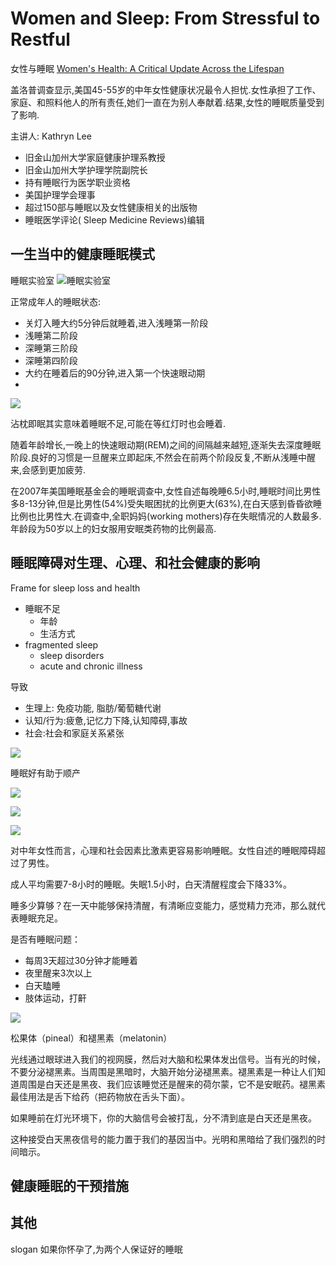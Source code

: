 # Women and Sleep: From Stressful to Restful
女性与睡眠
[Women's Health: A Critical Update Across the Lifespan](http://www.uctv.tv/womens-health-mini-med/)

盖洛普调查显示,美国45-55岁的中年女性健康状况最令人担忧.女性承担了工作、家庭、和照料他人的所有责任,她们一直在为别人奉献着.结果,女性的睡眠质量受到了影响.

主讲人: Kathryn Lee

- 旧金山加州大学家庭健康护理系教授
- 旧金山加州大学护理学院副院长
- 持有睡眠行为医学职业资格
- 美国护理学会理事
- 超过150部与睡眠以及女性健康相关的出版物
- 睡眠医学评论( Sleep Medicine Reviews)编辑

## 一生当中的健康睡眠模式

睡眠实验室
![睡眠实验室](http://static01.nyt.com/images/2013/11/19/us/jp-SLEEP/jp-SLEEP-articleLarge.jpg)

正常成年人的睡眠状态:

- 关灯入睡大约5分钟后就睡着,进入浅睡第一阶段
- 浅睡第二阶段
- 深睡第三阶段
- 深睡第四阶段
- 大约在睡着后的90分钟,进入第一个快速眼动期
- 

![](/Users/ennolin/Pictures/TipicalAdultSleep.png)

沾枕即眠其实意味着睡眠不足,可能在等红灯时也会睡着.

随着年龄增长,一晚上的快速眼动期(REM)之间的间隔越来越短,逐渐失去深度睡眠阶段.良好的习惯是一旦醒来立即起床,不然会在前两个阶段反复,不断从浅睡中醒来,会感到更加疲劳.

在2007年美国睡眠基金会的睡眠调查中,女性自述每晚睡6.5小时,睡眠时间比男性多8-13分钟,但是比男性(54%)受失眠困扰的比例更大(63%),在白天感到昏昏欲睡比例也比男性大.在调查中,全职妈妈(working mothers)存在失眠情况的人数最多. 年龄段为50岁以上的妇女服用安眠类药物的比例最高.


## 睡眠障碍对生理、心理、和社会健康的影响

Frame for sleep loss and health

- 睡眠不足
	+ 年龄
	+ 生活方式
- fragmented sleep
	+ sleep disorders
	+ acute and chronic illness

导致

- 生理上: 免疫功能, 脂肪/葡萄糖代谢
- 认知/行为:疲惫,记忆力下降,认知障碍,事故
- 社会:社会和家庭关系紧张

![](/Users/ennolin/Pictures/FrameworkForSleepLoss.png)

睡眠好有助于顺产

![](/Users/ennolin/Pictures/Sleep&Pregnancy.png)



![](/Users/ennolin/Pictures/SleepLoss.png)

![](/Users/ennolin/Pictures/PredictingSleepComplaints.png)

对中年女性而言，心理和社会因素比激素更容易影响睡眠。女性自述的睡眠障碍超过了男性。

成人平均需要7-8小时的睡眠。失眠1.5小时，白天清醒程度会下降33%。

睡多少算够？在一天中能够保持清醒，有清晰应变能力，感觉精力充沛，那么就代表睡眠充足。

是否有睡眠问题：
- 每周3天超过30分钟才能睡着
- 夜里醒来3次以上
- 白天瞌睡
- 肢体运动，打鼾

![](/Users/ennolin/Pictures/sleepproblem.png)

松果体（pineal）和褪黑素（melatonin）

光线通过眼球进入我们的视网膜，然后对大脑和松果体发出信号。当有光的时候，不要分泌褪黑素。当周围是黑暗时，大脑开始分泌褪黑素。褪黑素是一种让人们知道周围是白天还是黑夜、我们应该睡觉还是醒来的荷尔蒙，它不是安眠药。褪黑素最佳用法是舌下给药（把药物放在舌头下面）。

如果睡前在灯光环境下，你的大脑信号会被打乱，分不清到底是白天还是黑夜。

这种接受白天黑夜信号的能力置于我们的基因当中。光明和黑暗给了我们强烈的时间暗示。

## 健康睡眠的干预措施



## 其他

slogan
如果你怀孕了,为两个人保证好的睡眠